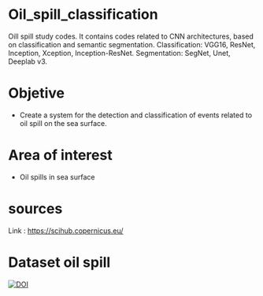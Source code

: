 # Oil_spill_classification
 Oill spill study codes. It contains codes related to CNN architectures, based on classification and semantic segmentation.  Classification: VGG16, ResNet, Inception, Xception, Inception-ResNet. Segmentation: SegNet, Unet, Deeplab v3.

# Objetive 

* Create a system for the detection and classification of events related to oil spill on the sea surface.

# Area of interest

* Oil spills in sea surface


# sources

Link : https://scihub.copernicus.eu/

# Dataset oil spill

[![DOI](https://zenodo.org/badge/DOI/10.5281/zenodo.4672426.svg)](https://doi.org/10.5281/zenodo.4672426)



